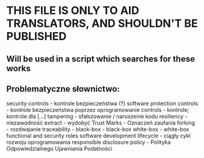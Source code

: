 # THIS FILE IS ONLY TO AID TRANSLATORS, AND SHOULDN'T BE PUBLISHED
## Will be used in a script which searches for these works

## Problematyczne słownictwo:
security controls - kontrole bezpieczeństwa (?)
software protection controls - kontrole bezpieczeństwa poprzez oprogramowanie
controls - kontrole; kontrole dla [...]
tampering - sfałszowanie / naruszenie kodu
resiliency - niezawodność
extract - wydobyć
Trust Marks - Oznaczeń zaufania
forking - rozdwajanie
traceability -
black-box - black-box
white-box - white-box
functional and security roles
software development lifecycle - ciągły cykl rozwoju oprogramowania
responsible disclosure policy - Polityka Odpowiedzialnego Ujawniania Podatności